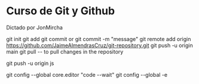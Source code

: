 # Curso de Git y Github

Dictado por JonMircha

git init
git add
git commit or git commit -m "message"
git remote add origin https://github.com/JaimeAlmendrasCruz/git-repository.git
git push -u origin main
git pull -- to pull changes in the repository

git push -u origin js

git config --global core.editor "code --wait"
git config --global -e
